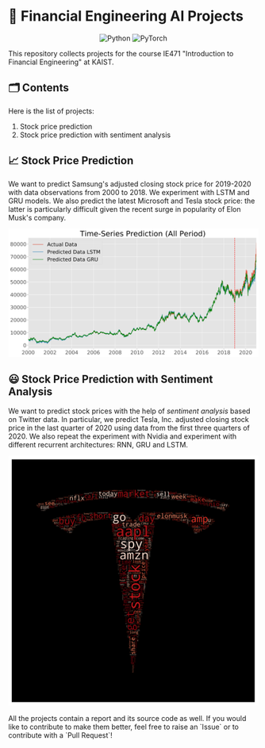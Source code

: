 # 💸 Financial Engineering AI Projects

<p align="center">
  <img alt="Python" src="https://img.shields.io/badge/python%20-%2314354C.svg?&style=for-the-badge&logo=python&logoColor=white"/>
  <img alt="PyTorch" src="https://img.shields.io/badge/PyTorch%20-%23EE4C2C.svg?&style=for-the-badge&logo=PyTorch&logoColor=white" />
</p>

This repository collects projects for the course IE471 "Introduction to Financial Engineering" at KAIST.

## 🗂 Contents
Here is the list of projects:
1. Stock price prediction
2. Stock price prediction with sentiment analysis

## 📈 Stock Price Prediction
We want to predict Samsung's adjusted closing stock price for 2019-2020 with data observations from 2000 to 2018. We experiment with LSTM and GRU models.
We also predict the latest Microsoft and Tesla stock price: the latter is particularly difficult given the recent surge in popularity of Elon Musk's company.

<p align="center">
  <img src="https://github.com/Juju-botu/financial-engineering-ai/blob/master/stock_price_prediction/images/samsung_all.jpg" alt="Samsung stocks all period" width=600px>
</p>

## 😃 Stock Price Prediction with Sentiment Analysis
We want to predict stock prices with the help of _sentiment analysis_ based on Twitter data. In particular, we predict Tesla, Inc. adjusted closing stock price in the last quarter of 2020  using data from the first three quarters of 2020. We also repeat the experiment with Nvidia and experiment with different recurrent architectures: RNN, GRU and LSTM.

<p align="center">
  <img src="https://github.com/Juju-botu/financial-engineering-ai/blob/master/stock_price_prediction_with_sentiment_analysis/images/wordcloud_tesla.png" alt="Word cloud of Tesla-related words on Twitter" width=600px>
</p>
All the projects contain a report and its source code as well. If you would like to contribute to make them better, feel free to raise an `Issue` or to contribute with a `Pull Request`!
